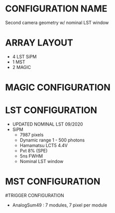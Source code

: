 # CONFIGURATION NAME
Second camera geometry w/ nominal LST window
# ARRAY LAYOUT
- 4 LST SiPM
- 1 MST
- 2 MAGIC
# MAGIC CONFIGURATION
# LST CONFIGURATION
- UPDATED NOMINAL LST 09/2020
- SiPM
    - 7987 pixels
    - Dynamic range 1 - 500 photons
    - Hamamatsu LCT5 4.4V
    - Pxt 8% (SPE)
    - 5ns FWHM
    - Nominal LST window
# MST CONFIGURATION
#TRIGGER CONFIGURATION
- AnalogSum49 : 7 modules, 7 pixel per module

